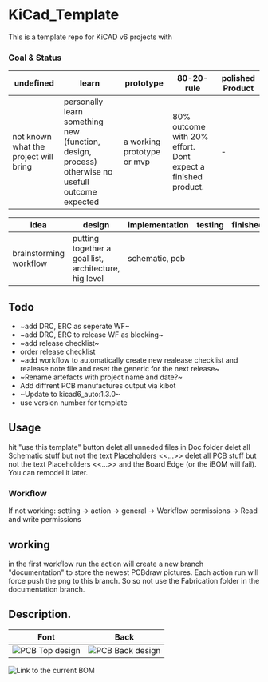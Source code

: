 # KiCad_Template

This is a template repo for KiCAD v6 projects with 

### Goal & Status
| undefined                             | learn                                                                                            | prototype                  | 80-20-rule                                                   | polished Product |
|---------------------------------------|--------------------------------------------------------------------------------------------------|----------------------------|--------------------------------------------------------------|------------------|
| not known what the project will bring | personally learn something new (function, design, process) otherwise no usefull outcome expected | a working prototype or mvp | 80% outcome with 20% effort. Dont expect a finished product. | -                |

| idea                   | design                                                | implementation | testing | finished |
|------------------------|-------------------------------------------------------|----------------|---------|----------|
| brainstorming workflow | putting together a goal list, architecture, hig level | schematic, pcb |         |          |

## Todo

* ~add DRC, ERC as seperate WF~ 
* ~add DRC, ERC to release WF as blocking~
* ~add release checklist~
* order release checklist
* ~add workflow to automatically create new realease checklist and realease note file and reset the generic for the next release~
* ~Rename artefacts with project name and date?~
* Add diffrent PCB manufactures output via kibot
* ~Update to kicad6_auto:1.3.0~
* use version number for template

## Usage

hit "use this template" button
delet all unneded files in Doc folder
delet all Schematic stuff but not the text Placeholders <<...>>
delet all PCB stuff but not the text Placeholders <<...>> and the Board Edge (or the iBOM will fail). You can remodel it later.

### Workflow
If not working:
setting -> action -> general -> Workflow permissions -> Read and write permissions

## working

in the first workflow run the action will create a new branch "documentation" to store the newest PCBdraw pictures. 
Each action run will force push the png to this branch. So so not use the Fabrication folder in the documentation branch.

## Description. 

| Font                                                                    | Back                                                                      |
|-------------------------------------------------------------------------|---------------------------------------------------------------------------|
| ![PCB Top design](../../blob/documentation/Fabrication/PCBdraw_Top.png) | ![PCB Back design](../../blob/documentation/Fabrication/PCBdraw_Back.png) |

![Link to the current BOM](../../tree/documentation/Fabrication/BoM)
